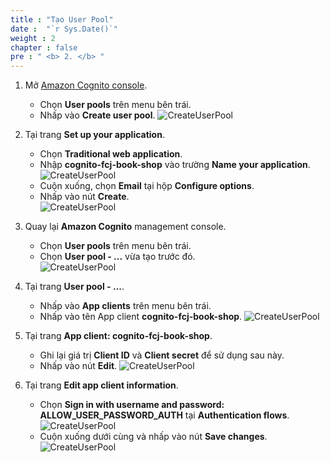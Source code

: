 ```yaml
---
title : "Tạo User Pool"
date :  "`r Sys.Date()`" 
weight : 2
chapter : false
pre : " <b> 2. </b> "
---
```

1. Mở [Amazon Cognito console](https://us-east-1.console.aws.amazon.com/cognito/v2/home?region=us-east-1).
    - Chọn **User pools** trên menu bên trái.
    - Nhấp vào **Create user pool**.
      ![CreateUserPool](/images/temp/1/4.png?width=90pc)
    
2. Tại trang **Set up your application**.
    - Chọn **Traditional web application**.
    - Nhập **cognito-fcj-book-shop** vào trường **Name your application**.     
      ![CreateUserPool](/images/temp/1/5.png?width=90pc)
    - Cuộn xuống, chọn **Email** tại hộp **Configure options**.
    - Nhấp vào nút **Create**.     
      ![CreateUserPool](/images/temp/1/6.png?width=90pc)

3. Quay lại **Amazon Cognito** management console.
    - Chọn **User pools** trên menu bên trái.
    - Chọn **User pool - ...** vừa tạo trước đó.     
      ![CreateUserPool](/images/temp/1/7.png?width=90pc)

4. Tại trang **User pool - ...**.
    - Nhấp vào **App clients** trên menu bên trái.
    - Nhấp vào tên App client **cognito-fcj-book-shop**.
      ![CreateUserPool](/images/temp/1/8.png?width=90pc)

5. Tại trang **App client: cognito-fcj-book-shop**.
    - Ghi lại giá trị **Client ID** và **Client secret** để sử dụng sau này.
    - Nhấp vào nút **Edit**.
      ![CreateUserPool](/images/temp/1/9.png?width=90pc)

6. Tại trang **Edit app client information**.
    - Chọn **Sign in with username and password: ALLOW_USER_PASSWORD_AUTH** tại **Authentication flows**.
      ![CreateUserPool](/images/temp/1/10.png?width=90pc)
    - Cuộn xuống dưới cùng và nhấp vào nút **Save changes**.
      ![CreateUserPool](/images/temp/1/11.png?width=90pc)
